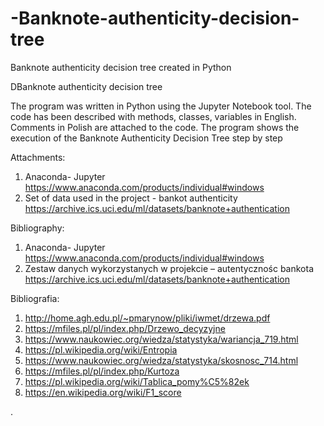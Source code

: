 # -Banknote-authenticity-decision-tree
 Banknote authenticity decision tree created in Python 



DBanknote authenticity decision tree


The program was written in Python using the Jupyter Notebook tool. The code has been described with methods, classes, variables in English. Comments in Polish are attached to the code. The program shows the execution of the Banknote Authenticity Decision Tree step by step



Attachments:
1. Anaconda- Jupyter
https://www.anaconda.com/products/individual#windows
2. Set of data used in the project - bankot authenticity
https://archive.ics.uci.edu/ml/datasets/banknote+authentication

Bibliography:
1. Anaconda- Jupyter 
https://www.anaconda.com/products/individual#windows
2. Zestaw danych wykorzystanych w projekcie – autentycznośc bankota 
https://archive.ics.uci.edu/ml/datasets/banknote+authentication

Bibliografia:
1. http://home.agh.edu.pl/~pmarynow/pliki/iwmet/drzewa.pdf
2. https://mfiles.pl/pl/index.php/Drzewo_decyzyjne
3. https://www.naukowiec.org/wiedza/statystyka/wariancja_719.html
4. https://pl.wikipedia.org/wiki/Entropia
5. https://www.naukowiec.org/wiedza/statystyka/skosnosc_714.html
6. https://mfiles.pl/pl/index.php/Kurtoza
7. https://pl.wikipedia.org/wiki/Tablica_pomy%C5%82ek
8. https://en.wikipedia.org/wiki/F1_score

















. 





